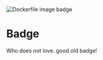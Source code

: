 ![Dockerfile image badge](https://badge-c978et8lf73onu36rj30.apps.playground.napptive.dev/dockerfile/ipedrazas/badge)



# Badge

Who does not love. good old badge!
